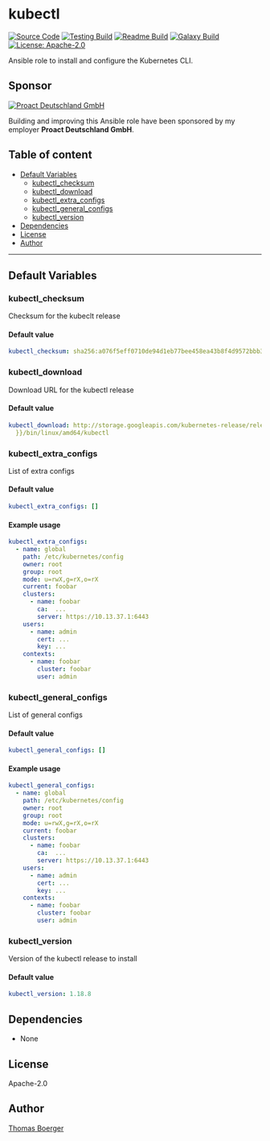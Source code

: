 # kubectl

[![Source Code](https://img.shields.io/badge/github-source%20code-blue?logo=github&logoColor=white)](https://github.com/rolehippie/kubectl) [![Testing Build](https://github.com/rolehippie/kubectl/workflows/testing/badge.svg)](https://github.com/rolehippie/kubectl/actions?query=workflow%3Atesting) [![Readme Build](https://github.com/rolehippie/kubectl/workflows/readme/badge.svg)](https://github.com/rolehippie/kubectl/actions?query=workflow%3Areadme) [![Galaxy Build](https://github.com/rolehippie/kubectl/workflows/galaxy/badge.svg)](https://github.com/rolehippie/kubectl/actions?query=workflow%3Agalaxy) [![License: Apache-2.0](https://img.shields.io/github/license/rolehippie/kubectl)](https://github.com/rolehippie/kubectl/blob/master/LICENSE) 

Ansible role to install and configure the Kubernetes CLI. 

## Sponsor 

[![Proact Deutschland GmbH](https://proact.eu/wp-content/uploads/2020/03/proact-logo.png)](https://proact.eu) 

Building and improving this Ansible role have been sponsored by my employer **Proact Deutschland GmbH**.

## Table of content

* [Default Variables](#default-variables)
  * [kubectl_checksum](#kubectl_checksum)
  * [kubectl_download](#kubectl_download)
  * [kubectl_extra_configs](#kubectl_extra_configs)
  * [kubectl_general_configs](#kubectl_general_configs)
  * [kubectl_version](#kubectl_version)
* [Dependencies](#dependencies)
* [License](#license)
* [Author](#author)

---

## Default Variables

### kubectl_checksum

Checksum for the kubeclt release

#### Default value

```YAML
kubectl_checksum: sha256:a076f5eff0710de94d1eb77bee458ea43b8f4d9572bbb3a3aec1edf0dde0a3e7
```

### kubectl_download

Download URL for the kubectl release

#### Default value

```YAML
kubectl_download: http://storage.googleapis.com/kubernetes-release/release/v{{ kubectl_version
  }}/bin/linux/amd64/kubectl
```

### kubectl_extra_configs

List of extra configs

#### Default value

```YAML
kubectl_extra_configs: []
```

#### Example usage

```YAML
kubectl_extra_configs:
  - name: global
    path: /etc/kubernetes/config
    owner: root
    group: root
    mode: u=rwX,g=rX,o=rX
    current: foobar
    clusters:
      - name: foobar
        ca:  ...
        server: https://10.13.37.1:6443
    users:
      - name: admin
        cert: ...
        key: ...
    contexts:
      - name: foobar
        cluster: foobar
        user: admin
```

### kubectl_general_configs

List of general configs

#### Default value

```YAML
kubectl_general_configs: []
```

#### Example usage

```YAML
kubectl_general_configs:
  - name: global
    path: /etc/kubernetes/config
    owner: root
    group: root
    mode: u=rwX,g=rX,o=rX
    current: foobar
    clusters:
      - name: foobar
        ca:  ...
        server: https://10.13.37.1:6443
    users:
      - name: admin
        cert: ...
        key: ...
    contexts:
      - name: foobar
        cluster: foobar
        user: admin
```

### kubectl_version

Version of the kubectl release to install

#### Default value

```YAML
kubectl_version: 1.18.8
```

## Dependencies

* None

## License

Apache-2.0

## Author

[Thomas Boerger](https://github.com/tboerger)
